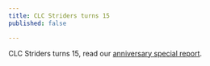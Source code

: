 ```yaml
---
title: CLC Striders turns 15
published: false

---
```


CLC Striders turns 15, read our [anniversary special report](_posts/2023-09-13-CLC-Striders-turns-15.md).
